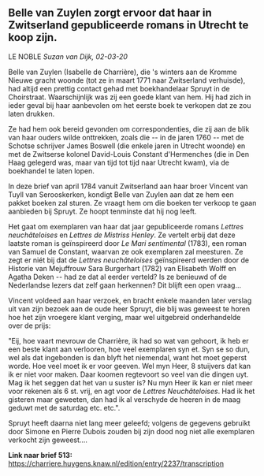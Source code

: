 ## Belle van Zuylen zorgt ervoor dat haar in Zwitserland gepubliceerde romans in Utrecht te koop zijn.

LE NOBLE
_Suzan van Dijk, 02-03-20_

Belle van Zuylen (Isabelle de Charrière), die 's winters aan de Kromme Nieuwe gracht woonde (tot ze in maart 1771 naar Zwitserland verhuisde), had altijd een prettig contact gehad met boekhandelaar Spruyt in de Choirstraat. Waarschijnlijk was zij een goede klant van hem. Hij had zich in ieder geval bij haar aanbevolen om het eerste boek te verkopen dat ze zou laten drukken.

Ze had hem ook bereid gevonden om correspondenties, die zij aan de blik van haar ouders wilde onttrekken, zoals die -- in de jaren 1760 -- met de Schotse schrijver James Boswell (die enkele jaren in Utrecht woonde) en met de Zwitserse kolonel <utm-source sourceUrl="https://en.wikipedia.org/wiki/David-Louis_Constant_de_Rebecque">David-Louis Constant d'Hermenches</utm-source> (die in Den Haag gelegerd was, maar van tijd tot tijd naar Utrecht kwam), via de boekhandel te laten lopen.

In deze brief van april 1784 vanuit Zwitserland aan haar broer Vincent van Tuyll van Serooskerken, kondigt Belle van Zuylen aan dat ze hem een pakket boeken zal sturen. Ze vraagt hem om die boeken ter verkoop te gaan aanbieden bij Spruyt. Ze hoopt tenminste dat hij nog leeft.

Het gaat om exemplaren van haar dat jaar gepubliceerde romans _Lettres neuchâteloises_ en _Lettres de Mistriss Henley_. Ze vertelt erbij dat deze laatste roman is geïnspireerd door _Le Mari sentimental_ (1783), een roman van Samuel de Constant, waarvan ze ook exemplaren zal meesturen. Ze zegt er niét bij dat de _Lettres neuchâteloises_ geïnspireerd werden door de <utm-source sourceUrl="https://www.wikidata.org/wiki/Q582919">Historie van Mejuffrouw Sara Burgerhart</utm-source> (1782) van Elisabeth Wolff en Agatha Deken -- had ze dat al eerder verteld? Is ze benieuwd of de Nederlandse lezers dat zelf gaan herkennen? Dit blijft een open vraag...

Vincent voldeed aan haar verzoek, en bracht enkele maanden later verslag uit van zijn bezoek aan de oude heer Spruyt, die blij was geweest te horen hoe het zijn vroegere klant verging, maar wel uitgebreid onderhandelde over de prijs:

"Eij, hoe vaart mevrouw de Charrière, ik had so wat van gehoort, ik heb er een beste klant aan verlooren, hoe veel exemplaren syn et. Syn se so dun, wel als dat ingebonden is dan blyft het niemendal, want het moet geperst worde. Hoe veel moet ik er voor geeven. Wel myn Heer, 8 stuijvers dat kan ik er niet voor maken. Daar koomen regtevoort so veel van die dingen uyt. Mag ik het seggen dat het van u suster is? Nu myn Heer ik kan er niet meer voor rekenen als 6 st. vrij, en agt voor de _Lettres Neuchâteloises_. Had ik het gisteren maar geweeten, dan had ik al verschyde de heeren in de maag geduwt met de saturdag etc. etc.".

Spruyt heeft daarna niet lang meer geleefd; volgens de gegevens gebruikt door Simone en Pierre Dubois zouden bij zijn dood nog niet alle exemplaren verkocht zijn geweest....

**Link naar brief 513:**
<https://charriere.huygens.knaw.nl/edition/entry/2237/transcription>

